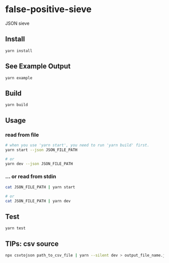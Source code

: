 # false-positive-sieve

JSON sieve

## Install

```
yarn install
```

## See Example Output

```
yarn example
```

## Build

```
yarn build
```

## Usage

### read from file

```sh
# when you use 'yarn start', you need to run 'yarn build' first.
yarn start --json JSON_FILE_PATH

# or
yarn dev --json JSON_FILE_PATH
```

### ... or read from stdin

```sh
cat JSON_FILE_PATH | yarn start

# or
cat JSON_FILE_PATH | yarn dev
```

## Test

```
yarn test
```

## TIPs: csv source

```sh
npx csvtojson path_to_csv_file | yarn --silent dev > output_file_name.json
```
